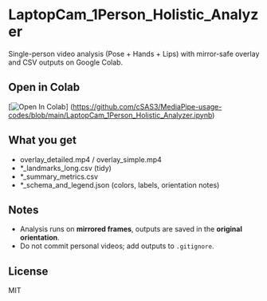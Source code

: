 # LaptopCam_1Person_Holistic_Analyzer

Single-person video analysis (Pose + Hands + Lips) with mirror-safe overlay and CSV outputs on Google Colab.

## Open in Colab
[![Open In Colab](https://colab.research.google.com/assets/colab-badge.svg)]
(https://github.com/cSAS3/MediaPipe-usage-codes/blob/main/LaptopCam_1Person_Holistic_Analyzer.ipynb)

## What you get
- overlay_detailed.mp4 / overlay_simple.mp4
- *_landmarks_long.csv (tidy)
- *_summary_metrics.csv
- *_schema_and_legend.json (colors, labels, orientation notes)

## Notes
- Analysis runs on **mirrored frames**, outputs are saved in the **original orientation**.
- Do not commit personal videos; add outputs to `.gitignore`.

## License
MIT
